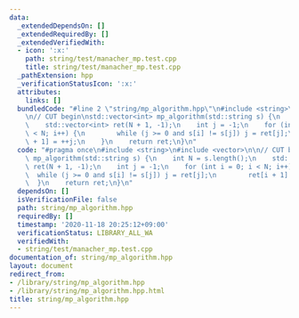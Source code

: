 ```yaml
---
data:
  _extendedDependsOn: []
  _extendedRequiredBy: []
  _extendedVerifiedWith:
  - icon: ':x:'
    path: string/test/manacher_mp.test.cpp
    title: string/test/manacher_mp.test.cpp
  _pathExtension: hpp
  _verificationStatusIcon: ':x:'
  attributes:
    links: []
  bundledCode: "#line 2 \"string/mp_algorithm.hpp\"\n#include <string>\n#include <vector>\n\
    \n// CUT begin\nstd::vector<int> mp_algorithm(std::string s) {\n    int N = s.length();\n\
    \    std::vector<int> ret(N + 1, -1);\n    int j = -1;\n    for (int i = 0; i\
    \ < N; i++) {\n        while (j >= 0 and s[i] != s[j]) j = ret[j];\n        ret[i\
    \ + 1] = ++j;\n    }\n    return ret;\n}\n"
  code: "#pragma once\n#include <string>\n#include <vector>\n\n// CUT begin\nstd::vector<int>\
    \ mp_algorithm(std::string s) {\n    int N = s.length();\n    std::vector<int>\
    \ ret(N + 1, -1);\n    int j = -1;\n    for (int i = 0; i < N; i++) {\n      \
    \  while (j >= 0 and s[i] != s[j]) j = ret[j];\n        ret[i + 1] = ++j;\n  \
    \  }\n    return ret;\n}\n"
  dependsOn: []
  isVerificationFile: false
  path: string/mp_algorithm.hpp
  requiredBy: []
  timestamp: '2020-11-18 20:25:12+09:00'
  verificationStatus: LIBRARY_ALL_WA
  verifiedWith:
  - string/test/manacher_mp.test.cpp
documentation_of: string/mp_algorithm.hpp
layout: document
redirect_from:
- /library/string/mp_algorithm.hpp
- /library/string/mp_algorithm.hpp.html
title: string/mp_algorithm.hpp
---
```

